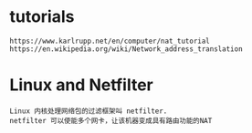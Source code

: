 # tutorials

    https://www.karlrupp.net/en/computer/nat_tutorial
    https://en.wikipedia.org/wiki/Network_address_translation

# Linux and Netfilter

    Linux 内核处理网络包的过滤框架叫 netfilter.
    netfilter 可以使能多个网卡，让该机器变成具有路由功能的NAT

# 
